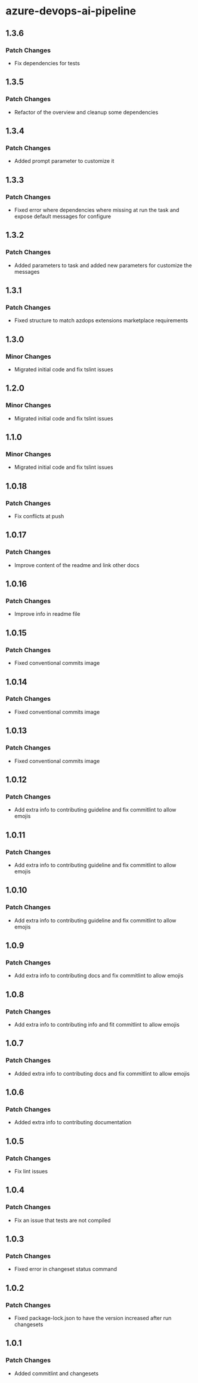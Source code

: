 # azure-devops-ai-pipeline

## 1.3.6

### Patch Changes

- Fix dependencies for tests

## 1.3.5

### Patch Changes

- Refactor of the overview and cleanup some dependencies

## 1.3.4

### Patch Changes

- Added prompt parameter to customize it

## 1.3.3

### Patch Changes

- Fixed error where dependencies where missing at run the task and expose default messages for configure

## 1.3.2

### Patch Changes

- Added parameters to task and added new parameters for customize the messages

## 1.3.1

### Patch Changes

- Fixed structure to match azdops extensions marketplace requirements

## 1.3.0

### Minor Changes

- Migrated initial code and fix tslint issues

## 1.2.0

### Minor Changes

- Migrated initial code and fix tslint issues

## 1.1.0

### Minor Changes

- Migrated initial code and fix tslint issues

## 1.0.18

### Patch Changes

- Fix conflicts at push

## 1.0.17

### Patch Changes

- Improve content of the readme and link other docs

## 1.0.16

### Patch Changes

- Improve info in readme file

## 1.0.15

### Patch Changes

- Fixed conventional commits image

## 1.0.14

### Patch Changes

- Fixed conventional commits image

## 1.0.13

### Patch Changes

- Fixed conventional commits image

## 1.0.12

### Patch Changes

- Add extra info to contributing guideline and fix commitlint to allow emojis

## 1.0.11

### Patch Changes

- Add extra info to contributing guideline and fix commitlint to allow emojis

## 1.0.10

### Patch Changes

- Add extra info to contributing guideline and fix commitlint to allow emojis

## 1.0.9

### Patch Changes

- Add extra info to contributing docs and fix commitlint to allow emojis

## 1.0.8

### Patch Changes

- Add extra info to contributing info and fit commitlint to allow emojis

## 1.0.7

### Patch Changes

- Added extra info to contributing docs and fix commitlint to allow emojis

## 1.0.6

### Patch Changes

- Added extra info to contributing documentation

## 1.0.5

### Patch Changes

- Fix lint issues

## 1.0.4

### Patch Changes

- Fix an issue that tests are not compiled

## 1.0.3

### Patch Changes

- Fixed error in changeset status command

## 1.0.2

### Patch Changes

- Fixed package-lock.json to have the version increased after run changesets

## 1.0.1

### Patch Changes

- Added commitlint and changesets
